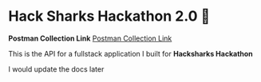 # Hack Sharks Hackathon 2.0 🚀

**Postman Collection Link**
[Postman Collection Link](https://www.postman.com/cryosat-geologist-98213312/workspace/adedoyin-emmanuel/collection/25154969-453077a9-10b6-4817-b572-df804142c41a)

This is the API for a fullstack application I built for **Hacksharks Hackathon**

I would update the docs later
